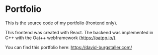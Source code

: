 # Portfolio
This is the source code of my portfolio (frontend only).

This frontend was created with React. 
The backend was implemented in C++ with the Oat++ webframework (https://oatpp.io/).

You can find this portfolio here: https://david-burgstaller.com/
